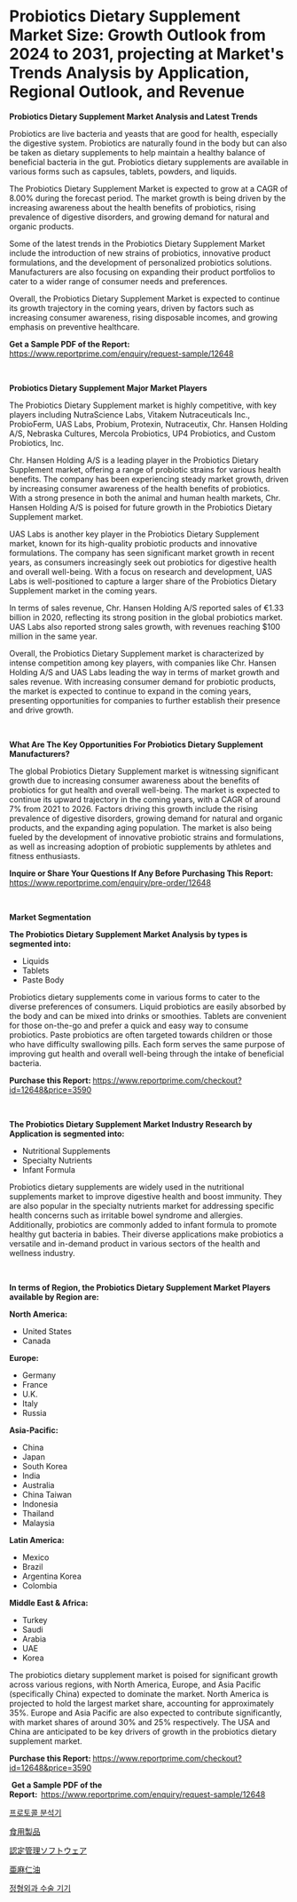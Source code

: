 <p><h1>Probiotics Dietary Supplement Market Size: Growth Outlook from 2024 to 2031, projecting at Market's Trends Analysis by Application, Regional Outlook, and Revenue</h1></p><p><strong>Probiotics Dietary Supplement Market Analysis and Latest Trends</strong></p>
<p><p>Probiotics are live bacteria and yeasts that are good for health, especially the digestive system. Probiotics are naturally found in the body but can also be taken as dietary supplements to help maintain a healthy balance of beneficial bacteria in the gut. Probiotics dietary supplements are available in various forms such as capsules, tablets, powders, and liquids.</p><p>The Probiotics Dietary Supplement Market is expected to grow at a CAGR of 8.00% during the forecast period. The market growth is being driven by the increasing awareness about the health benefits of probiotics, rising prevalence of digestive disorders, and growing demand for natural and organic products.</p><p>Some of the latest trends in the Probiotics Dietary Supplement Market include the introduction of new strains of probiotics, innovative product formulations, and the development of personalized probiotics solutions. Manufacturers are also focusing on expanding their product portfolios to cater to a wider range of consumer needs and preferences.</p><p>Overall, the Probiotics Dietary Supplement Market is expected to continue its growth trajectory in the coming years, driven by factors such as increasing consumer awareness, rising disposable incomes, and growing emphasis on preventive healthcare.</p></p>
<p><strong>Get a Sample PDF of the Report:&nbsp;</strong> <a href="https://www.reportprime.com/enquiry/request-sample/12648">https://www.reportprime.com/enquiry/request-sample/12648</a></p>
<p>&nbsp;</p>
<p><strong>Probiotics Dietary Supplement Major Market Players</strong></p>
<p><p>The Probiotics Dietary Supplement market is highly competitive, with key players including NutraScience Labs, Vitakem Nutraceuticals Inc., ProbioFerm, UAS Labs, Probium, Protexin, Nutraceutix, Chr. Hansen Holding A/S, Nebraska Cultures, Mercola Probiotics, UP4 Probiotics, and Custom Probiotics, Inc.</p><p>Chr. Hansen Holding A/S is a leading player in the Probiotics Dietary Supplement market, offering a range of probiotic strains for various health benefits. The company has been experiencing steady market growth, driven by increasing consumer awareness of the health benefits of probiotics. With a strong presence in both the animal and human health markets, Chr. Hansen Holding A/S is poised for future growth in the Probiotics Dietary Supplement market.</p><p>UAS Labs is another key player in the Probiotics Dietary Supplement market, known for its high-quality probiotic products and innovative formulations. The company has seen significant market growth in recent years, as consumers increasingly seek out probiotics for digestive health and overall well-being. With a focus on research and development, UAS Labs is well-positioned to capture a larger share of the Probiotics Dietary Supplement market in the coming years.</p><p>In terms of sales revenue, Chr. Hansen Holding A/S reported sales of €1.33 billion in 2020, reflecting its strong position in the global probiotics market. UAS Labs also reported strong sales growth, with revenues reaching $100 million in the same year.</p><p>Overall, the Probiotics Dietary Supplement market is characterized by intense competition among key players, with companies like Chr. Hansen Holding A/S and UAS Labs leading the way in terms of market growth and sales revenue. With increasing consumer demand for probiotic products, the market is expected to continue to expand in the coming years, presenting opportunities for companies to further establish their presence and drive growth.</p></p>
<p>&nbsp;</p>
<p><strong>What Are The Key Opportunities For Probiotics Dietary Supplement Manufacturers?</strong></p>
<p><p>The global Probiotics Dietary Supplement market is witnessing significant growth due to increasing consumer awareness about the benefits of probiotics for gut health and overall well-being. The market is expected to continue its upward trajectory in the coming years, with a CAGR of around 7% from 2021 to 2026. Factors driving this growth include the rising prevalence of digestive disorders, growing demand for natural and organic products, and the expanding aging population. The market is also being fueled by the development of innovative probiotic strains and formulations, as well as increasing adoption of probiotic supplements by athletes and fitness enthusiasts.</p></p>
<p><strong>Inquire or Share Your Questions If Any Before Purchasing This Report:</strong> <a href="https://www.reportprime.com/enquiry/pre-order/12648">https://www.reportprime.com/enquiry/pre-order/12648</a></p>
<p>&nbsp;</p>
<p><strong>Market Segmentation</strong></p>
<p><strong>The Probiotics Dietary Supplement Market Analysis by types is segmented into:</strong></p>
<p><ul><li>Liquids</li><li>Tablets</li><li>Paste Body</li></ul></p>
<p><p>Probiotics dietary supplements come in various forms to cater to the diverse preferences of consumers. Liquid probiotics are easily absorbed by the body and can be mixed into drinks or smoothies. Tablets are convenient for those on-the-go and prefer a quick and easy way to consume probiotics. Paste probiotics are often targeted towards children or those who have difficulty swallowing pills. Each form serves the same purpose of improving gut health and overall well-being through the intake of beneficial bacteria.</p></p>
<p><strong>Purchase this Report:&nbsp;</strong><a href="https://www.reportprime.com/checkout?id=12648&price=3590">https://www.reportprime.com/checkout?id=12648&price=3590</a></p>
<p>&nbsp;</p>
<p><strong>The Probiotics Dietary Supplement Market Industry Research by Application is segmented into:</strong></p>
<p><ul><li>Nutritional Supplements</li><li>Specialty Nutrients</li><li>Infant Formula</li></ul></p>
<p><p>Probiotics dietary supplements are widely used in the nutritional supplements market to improve digestive health and boost immunity. They are also popular in the specialty nutrients market for addressing specific health concerns such as irritable bowel syndrome and allergies. Additionally, probiotics are commonly added to infant formula to promote healthy gut bacteria in babies. Their diverse applications make probiotics a versatile and in-demand product in various sectors of the health and wellness industry.</p></p>
<p>&nbsp;</p>
<p><strong>In terms of Region, the Probiotics Dietary Supplement Market Players available by Region are:</strong></p>
<p>
    <p> <strong> North America: </strong>
        <ul>
            <li>United States</li>
            <li>Canada</li>
        </ul>
        </p> 
    <p> <strong> Europe: </strong>
        <ul>
            <li>Germany</li>
            <li>France</li>
            <li>U.K.</li>
            <li>Italy</li>
            <li>Russia</li>
        </ul>
        </p> 
    <p> <strong> Asia-Pacific: </strong>
        <ul>
            <li>China</li>
            <li>Japan</li>
            <li>South Korea</li>
            <li>India</li>
            <li>Australia</li>
            <li>China Taiwan</li>
            <li>Indonesia</li>
            <li>Thailand</li>
            <li>Malaysia</li>
        </ul>
        </p> 
    <p> <strong> Latin America: </strong>
        <ul>
            <li>Mexico</li>
            <li>Brazil</li>
            <li>Argentina Korea</li>
            <li>Colombia</li>
        </ul>
        </p> 
    <p> <strong> Middle East & Africa: </strong>
        <ul>
            <li>Turkey</li>
            <li>Saudi</li>
            <li>Arabia</li>
            <li>UAE</li>
            <li>Korea</li>
        </ul>
    </p>
    </p>
<p><p>The probiotics dietary supplement market is poised for significant growth across various regions, with North America, Europe, and Asia Pacific (specifically China) expected to dominate the market. North America is projected to hold the largest market share, accounting for approximately 35%. Europe and Asia Pacific are also expected to contribute significantly, with market shares of around 30% and 25% respectively. The USA and China are anticipated to be key drivers of growth in the probiotics dietary supplement market.</p></p>
<p><strong>Purchase this Report: </strong><a href="https://www.reportprime.com/checkout?id=12648&price=3590">https://www.reportprime.com/checkout?id=12648&price=3590</a></p>
<p>&nbsp;<strong>Get a Sample PDF of the Report:&nbsp;&nbsp;</strong><a href="https://www.reportprime.com/enquiry/request-sample/12648">https://www.reportprime.com/enquiry/request-sample/12648</a></p>
<p><strong></strong></p>
<p><p><a href="https://github.com/ZacharyScthmitt4465/Market-Research-Report-List-1/blob/main/392847515974.md">프로토콜 분석기</a></p><p><a href="https://github.com/mathieurico66/Market-Research-Report-List-1/blob/main/424925717259.md">食用製品</a></p><p><a href="https://medium.com/@anabelavenport7854/%E8%AA%8D%E5%AE%9A%E7%AE%A1%E7%90%86%E3%82%BD%E3%83%95%E3%83%88%E3%82%A6%E3%82%A7%E3%82%A2%E5%B8%82%E5%A0%B4%E3%83%AC%E3%83%9D%E3%83%BC%E3%83%88%E3%81%AF-%E3%81%93%E3%81%AE%E5%B8%82%E5%A0%B4%E3%81%AE%E6%9C%80%E6%96%B0%E3%81%AE%E3%83%88%E3%83%AC%E3%83%B3%E3%83%89%E3%81%A8%E6%88%90%E9%95%B7%E6%A9%9F%E4%BC%9A%E3%82%92%E6%98%8E%E3%82%89%E3%81%8B%E3%81%AB%E3%81%97%E3%81%A6%E3%81%84%E3%81%BE%E3%81%99-2bbea5b0c249">認定管理ソフトウェア</a></p><p><a href="https://github.com/ycmtqqhvk3273/Market-Research-Report-List-1/blob/main/616296317258.md">亜麻仁油</a></p><p><a href="https://medium.com/@dunce678678/%EC%A0%95%ED%98%95%EC%99%B8%EA%B3%BC%EC%88%98%EC%88%A0%EA%B8%B0%EA%B8%B0-%EC%8B%9C%EC%9E%A5-%ED%86%B5%EC%B0%B0-%EC%8B%9C%EC%9E%A5-%EB%8F%99%ED%96%A5-%EC%84%B1%EC%9E%A5-2024%EB%85%84%EB%B6%80%ED%84%B0-2031%EB%85%84%EA%B9%8C%EC%A7%80-%EC%98%88%EC%B8%A1-a707adf30189">정형외과 수술 기기</a></p></p>